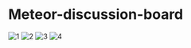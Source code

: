 # Meteor-discussion-board

![1](https://user-images.githubusercontent.com/24519869/34624042-bef500c8-f279-11e7-807a-b8ebadeffc74.png)
![2](https://user-images.githubusercontent.com/24519869/34624044-bf527e10-f279-11e7-92a5-a2fb837a3e1c.png)
![3](https://user-images.githubusercontent.com/24519869/34624045-bfafb80a-f279-11e7-89f5-4a9a2a884c70.png)
![4](https://user-images.githubusercontent.com/24519869/34624046-c06d12ba-f279-11e7-9b88-d44046f2e13c.png)

